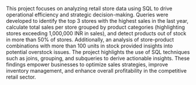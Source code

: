 This project focuses on analyzing retail store data using SQL to drive operational efficiency and strategic decision-making. Queries were developed to identify the top 3 stores with the highest sales in the last year, calculate total sales per store grouped by product categories (highlighting stores exceeding 1,000,000 INR in sales), and detect products out of stock in more than 50% of stores. Additionally, an analysis of store-product combinations with more than 100 units in stock provided insights into potential overstock issues. The project highlights the use of SQL techniques such as joins, grouping, and subqueries to derive actionable insights. These findings empower businesses to optimize sales strategies, improve inventory management, and enhance overall profitability in the competitive retail sector.
